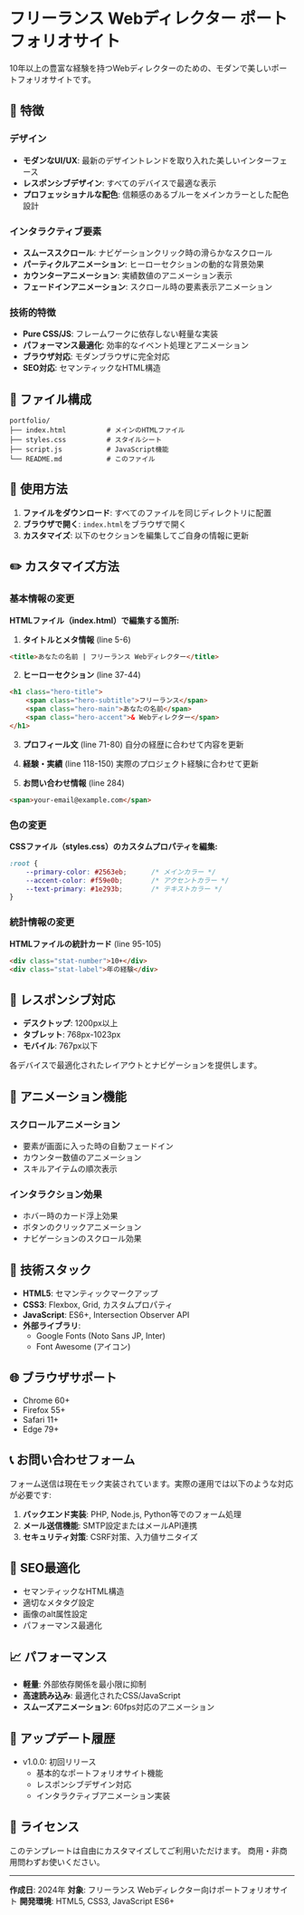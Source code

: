 # フリーランス Webディレクター ポートフォリオサイト

10年以上の豊富な経験を持つWebディレクターのための、モダンで美しいポートフォリオサイトです。

## 🌟 特徴

### デザイン
- **モダンなUI/UX**: 最新のデザイントレンドを取り入れた美しいインターフェース
- **レスポンシブデザイン**: すべてのデバイスで最適な表示
- **プロフェッショナルな配色**: 信頼感のあるブルーをメインカラーとした配色設計

### インタラクティブ要素
- **スムーススクロール**: ナビゲーションクリック時の滑らかなスクロール
- **パーティクルアニメーション**: ヒーローセクションの動的な背景効果
- **カウンターアニメーション**: 実績数値のアニメーション表示
- **フェードインアニメーション**: スクロール時の要素表示アニメーション

### 技術的特徴
- **Pure CSS/JS**: フレームワークに依存しない軽量な実装
- **パフォーマンス最適化**: 効率的なイベント処理とアニメーション
- **ブラウザ対応**: モダンブラウザに完全対応
- **SEO対応**: セマンティックなHTML構造

## 📁 ファイル構成

```
portfolio/
├── index.html          # メインのHTMLファイル
├── styles.css          # スタイルシート
├── script.js           # JavaScript機能
└── README.md           # このファイル
```

## 🚀 使用方法

1. **ファイルをダウンロード**: すべてのファイルを同じディレクトリに配置
2. **ブラウザで開く**: `index.html`をブラウザで開く
3. **カスタマイズ**: 以下のセクションを編集してご自身の情報に更新

## ✏️ カスタマイズ方法

### 基本情報の変更

**HTMLファイル（index.html）で編集する箇所:**

1. **タイトルとメタ情報** (line 5-6)
```html
<title>あなたの名前 | フリーランス Webディレクター</title>
```

2. **ヒーローセクション** (line 37-44)
```html
<h1 class="hero-title">
    <span class="hero-subtitle">フリーランス</span>
    <span class="hero-main">あなたの名前</span>
    <span class="hero-accent">& Webディレクター</span>
</h1>
```

3. **プロフィール文** (line 71-80)
自分の経歴に合わせて内容を更新

4. **経験・実績** (line 118-150)
実際のプロジェクト経験に合わせて更新

5. **お問い合わせ情報** (line 284)
```html
<span>your-email@example.com</span>
```

### 色の変更

**CSSファイル（styles.css）のカスタムプロパティを編集:**

```css
:root {
    --primary-color: #2563eb;      /* メインカラー */
    --accent-color: #f59e0b;       /* アクセントカラー */
    --text-primary: #1e293b;       /* テキストカラー */
}
```

### 統計情報の変更

**HTMLファイルの統計カード** (line 95-105)
```html
<div class="stat-number">10+</div>
<div class="stat-label">年の経験</div>
```

## 📱 レスポンシブ対応

- **デスクトップ**: 1200px以上
- **タブレット**: 768px-1023px
- **モバイル**: 767px以下

各デバイスで最適化されたレイアウトとナビゲーションを提供します。

## 🎨 アニメーション機能

### スクロールアニメーション
- 要素が画面に入った時の自動フェードイン
- カウンター数値のアニメーション
- スキルアイテムの順次表示

### インタラクション効果
- ホバー時のカード浮上効果
- ボタンのクリックアニメーション
- ナビゲーションのスクロール効果

## 🔧 技術スタック

- **HTML5**: セマンティックマークアップ
- **CSS3**: Flexbox, Grid, カスタムプロパティ
- **JavaScript**: ES6+, Intersection Observer API
- **外部ライブラリ**:
  - Google Fonts (Noto Sans JP, Inter)
  - Font Awesome (アイコン)

## 🌐 ブラウザサポート

- Chrome 60+
- Firefox 55+
- Safari 11+
- Edge 79+

## 📞 お問い合わせフォーム

フォーム送信は現在モック実装されています。実際の運用では以下のような対応が必要です:

1. **バックエンド実装**: PHP, Node.js, Python等でのフォーム処理
2. **メール送信機能**: SMTP設定またはメールAPI連携
3. **セキュリティ対策**: CSRF対策、入力値サニタイズ

## 🎯 SEO最適化

- セマンティックなHTML構造
- 適切なメタタグ設定
- 画像のalt属性設定
- パフォーマンス最適化

## 📈 パフォーマンス

- **軽量**: 外部依存関係を最小限に抑制
- **高速読み込み**: 最適化されたCSS/JavaScript
- **スムーズアニメーション**: 60fps対応のアニメーション

## 🔄 アップデート履歴

- v1.0.0: 初回リリース
  - 基本的なポートフォリオサイト機能
  - レスポンシブデザイン対応
  - インタラクティブアニメーション実装

## 📄 ライセンス

このテンプレートは自由にカスタマイズしてご利用いただけます。
商用・非商用問わずお使いください。

---

**作成日**: 2024年
**対象**: フリーランス Webディレクター向けポートフォリオサイト
**開発環境**: HTML5, CSS3, JavaScript ES6+ 